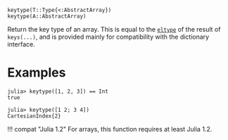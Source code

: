 ```
keytype(T::Type{<:AbstractArray})
keytype(A::AbstractArray)
```

Return the key type of an array. This is equal to the [`eltype`](@ref) of the result of `keys(...)`, and is provided mainly for compatibility with the dictionary interface.

# Examples

```jldoctest
julia> keytype([1, 2, 3]) == Int
true

julia> keytype([1 2; 3 4])
CartesianIndex{2}
```

!!! compat "Julia 1.2"
    For arrays, this function requires at least Julia 1.2.

